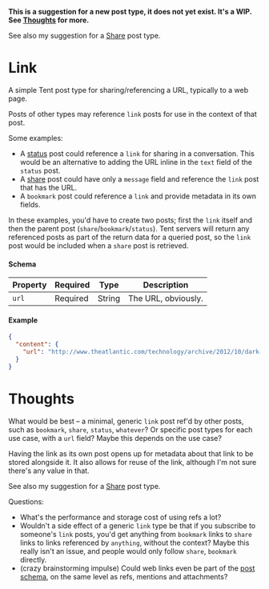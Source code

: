 **This is a suggestion for a new post type, it does not yet exist. It's a WIP. See [Thoughts](#thoughts) for more.**

See also my suggestion for a [Share](https://github.com/joakim/tent-share) post type.

# Link

A simple Tent post type for sharing/referencing a URL, typically to a web page.

Posts of other types may reference `link` posts for use in the context of that post.

Some examples:

- A [status](https://tent.io/docs/post-types#status) post could reference a `link` for sharing in a conversation. This would be an alternative to adding the URL inline in the `text` field of the `status` post.
- A [share](https://github.com/joakim/tent-share) post could have only a `message` field and reference the `link` post that has the URL.
- A `bookmark` post could reference a `link` and provide metadata in its own fields.

In these examples, you'd have to create two posts; first the `link` itself and then the parent post (`share`/`bookmark`/`status`). Tent servers will return any referenced posts as part of the return data for a queried post, so the `link` post would be included when a `share` post is retrieved.

#### Schema

| Property | Required | Type | Description |
| -------- | -------- | ---- | ----------- |
| `url` | Required | String | The URL, obviously. |

#### Example

```json
{
  "content": {
    "url": "http://www.theatlantic.com/technology/archive/2012/10/dark-social-we-have-the-whole-history-of-the-web-wrong/263523/",
  }
}
```

# Thoughts

What would be best – a minimal, generic `link` post ref'd by other posts, such as `bookmark`, `share`, `status`, `whatever`? Or specific post types for each use case, with a `url` field? Maybe this depends on the use case?

Having the link as its own post opens up for metadata about that link to be stored alongside it. It also allows for reuse of the link, although I'm not sure there's any value in that.

See also my suggestion for a [Share](https://github.com/joakim/tent-share) post type.

Questions:

- What's the performance and storage cost of using refs a lot?
- Wouldn't a side effect of a generic `link` type be that if you subscribe to someone's `link` posts, you'd get anything from `bookmark` links to `share` links to links referenced by `anything`, without the context? Maybe this really isn't an issue, and people would only follow `share`, `bookmark` directly.
- (crazy brainstorming impulse) Could web links even be part of the [post schema](https://tent.io/docs/posts#post-schema), on the same level as refs, mentions and attachments?

